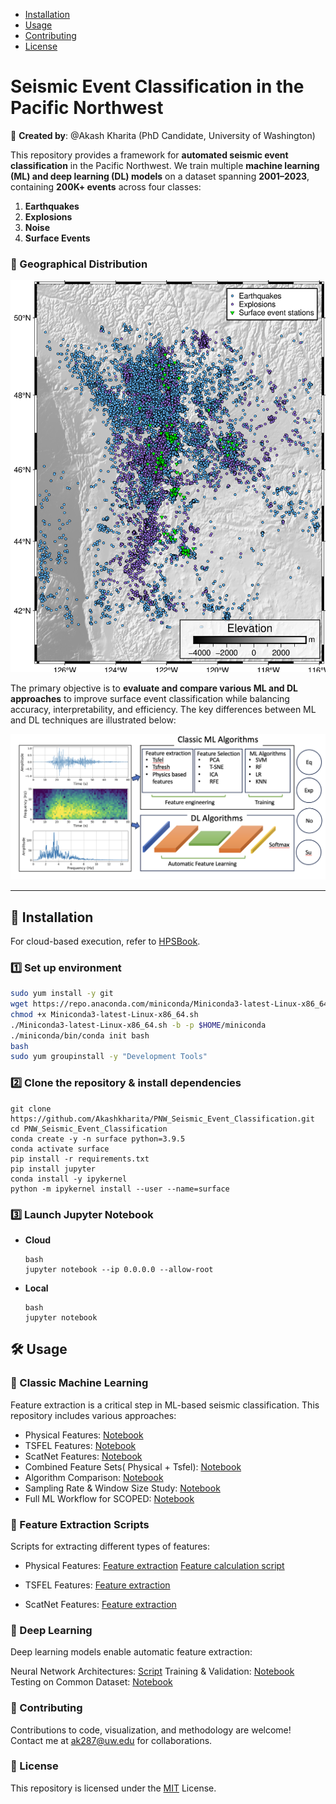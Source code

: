 - [Installation](#installation)
- [Usage](#usage)
- [Contributing](#contributing)
- [License](#license)



# **Seismic Event Classification in the Pacific Northwest**  

📌 **Created by**: @Akash Kharita (PhD Candidate, University of Washington)  

This repository provides a framework for **automated seismic event classification** in the Pacific Northwest. We train multiple **machine learning (ML) and deep learning (DL) models** on a dataset spanning **2001–2023**, containing **200K+ events** across four classes:  

1. **Earthquakes**  
2. **Explosions**  
3. **Noise**  
4. **Surface Events**  

### **📍 Geographical Distribution**  
![Seismic events in the Pacific Northwest](Figures/Figure_1.png)  

The primary objective is to **evaluate and compare various ML and DL approaches** to improve surface event classification while balancing accuracy, interpretability, and efficiency. The key differences between ML and DL techniques are illustrated below:  

![ML vs DL](Figures/ML_vs_DL.png)  

---

## **🚀 Installation**  

For cloud-based execution, refer to [HPSBook](https://seisscoped.org/HPS-book/chapters/cloud/AWS_101.html).  

### **1️⃣ Set up environment**  
```bash
sudo yum install -y git  
wget https://repo.anaconda.com/miniconda/Miniconda3-latest-Linux-x86_64.sh  
chmod +x Miniconda3-latest-Linux-x86_64.sh  
./Miniconda3-latest-Linux-x86_64.sh -b -p $HOME/miniconda  
./miniconda/bin/conda init bash  
bash  
sudo yum groupinstall -y "Development Tools"
```


### **2️⃣ Clone the repository & install dependencies** 

```
git clone https://github.com/Akashkharita/PNW_Seismic_Event_Classification.git  
cd PNW_Seismic_Event_Classification  
conda create -y -n surface python=3.9.5  
conda activate surface  
pip install -r requirements.txt  
pip install jupyter  
conda install -y ipykernel  
python -m ipykernel install --user --name=surface  
```

### **3️⃣ Launch Jupyter Notebook**

- **Cloud**
  ```
  bash
  jupyter notebook --ip 0.0.0.0 --allow-root

  ```
  

- **Local**
  
  ```
  bash
  jupyter notebook
  ```

## 🛠️ Usage
### 📌 Classic Machine Learning
Feature extraction is a critical step in ML-based seismic classification. This repository includes various approaches:

- Physical Features: [Notebook](notebooks/classification_based_on_physical_features_only.ipynb)
- TSFEL Features: [Notebook](notebooks/classification_based_on_tsfel_features_only.ipynb)
- ScatNet Features: [Notebook](notebooks/classification_based_on_scatnet_features.ipynb)
- Combined Feature Sets( Physical + Tsfel): [Notebook](notebooks/classification_based_on_combination_of_physical_tsfel_features.ipynb)
- Algorithm Comparison: [Notebook](notebooks/comparison_of_ml_algorithms.ipynb)
- Sampling Rate & Window Size Study: [Notebook](notebooks/testing_with_diff_freq_samp_duration.ipynb)
- Full ML Workflow for SCOPED: [Notebook](notebooks/ML_Classification_Workflow_for_Scoped.ipynb)


### 📌 Feature Extraction Scripts
Scripts for extracting different types of features:

- Physical Features:
[Feature extraction](feature_extraction_scripts/physical_feature_extraction_scripts/physical_feature_extraction_combined_script.py) 
[Feature calculation script](feature_extraction_scripts/physical_feature_extraction_scripts/seis_feature.py)

- TSFEL Features:
[Feature extraction](feature_extraction_scripts/tsfel_feature_extraction_scripts/tsfel_feature_extraction_combined_script.py)

- ScatNet Features:
[Feature extraction](feature_extraction_scripts/scatnet_feature_extraction_scripts/scatnet_feature_extraction_comcat_part1_p_50_100.py) 


### 📌 Deep Learning
Deep learning models enable automatic feature extraction:

Neural Network Architectures: [Script](https://github.com/Akashkharita/PNW_Seismic_Event_Classification/blob/main/deep_learning/scripts/neural_network_architectures.py)
Training & Validation: [Notebook](deep_learning/testing_deep_learning_architectures.ipynb)
Testing on Common Dataset: [Notebook](deep_learning/testing_on_a_common_test_dataset.ipynb) 



### 🤝 Contributing
Contributions to code, visualization, and methodology are welcome! Contact me at ak287@uw.edu for collaborations.


### 📜 License
This repository is licensed under the [MIT](LICENSE) License.

